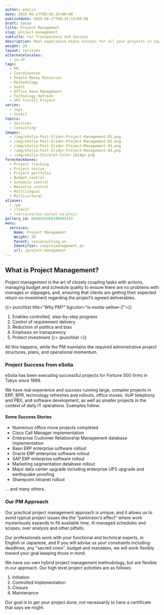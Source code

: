 ```yaml
---
author: eSolia
date: 2015-06-27T08:45:15+09:00
publishdate: 2015-06-27T08:45:15+09:00
draft: false
title: Project Management
slug: project-management
subtitle: For Transparency and Success
description: Real experience means success for all your projects in Japan and the Asia Pacific region. eSolia's Project Management methodology is practical and unique. - from eSolia Inc.
weight: 20
layout: services
alternatelocales:
  - ja-JP 
tags:
  - PM
  - Coordination
  - People Money Resources
  - Methodology
  - Gantt
  - Office Move Management
  - Technology Refresh
  - UPS Install Project
series:
  - top1
  - ninki1
topics:
  - Services
  - Consulting
images:
  - /img/eSolia-Post-Slider-Project-Management-01.png
  - /img/eSolia-Post-Slider-Project-Management-02.png
  - /img/eSolia-Post-Slider-Project-Management-03.png
  - /img/eSolia-Post-Slider-Project-Management-04.png
  - /img/eSolia-Chicklet-Color-1024px.png
formcheckboxes:
  - Project tracking
  - Project rescue
  - Project portfolio
  - Budget control
  - Schedule control
  - Resource control
  - Multilingual
  - Multicultural
aliases:
  - /pm
  - /?id=27
  - /services/svc-sa/svc-sa-proj/
gallery_id: 6160563368100442433
menu:
  services:
    Name: Project Management
    Weight: 20
    Parent: conconsulting_en
    Identifier: conprojmanagement_en
    url: /project-management
---
```


## What is Project Management?

Project management is the art of closely coupling tasks with actions, managing budget and schedule quality to ensure there are no problems with overages or slippages, and, ensuring that clients are getting their expected return on investment regarding the project’s agreed deliverables.

{{< punchlist title="Why PM?" bgcolor="is-esolia-yellow-2">}}
1. Enables controlled, step-by-step progress
1. Control of requirement delivery
1. Reduction of politics and bias
1. Emphasis on transparency
1. Protect investment
{{< /punchlist >}}

All this happens, while the PM maintains the required administrative project structures, plans, and operational momentum.

### Project Success from eSolia

eSolia has been executing successful projects for Fortune 500 firms in Tokyo since 1999.

We have real experience and success running large, complex projects in ERP, BPR, technology refreshes and rollouts, office moves, VoIP telephony and PBX, and software development, as well as smaller projects in the context of daily IT operations. Examples follow.

#### Some Success Stories

* Numerous office move projects completed
* Cisco Call Manager implementation
* Enterprise Customer Relationship Management database implementation
* Baan ERP enterprise software rollout
* Oracle ERP enterprise software rollout
* SAP ERP enterprise software rollout
* Marketing segmentation database rollout
* Major data center upgrade including enterprise UPS upgrade and earthquake-proofing
* Sharepoint Intranet rollout

... and many others.

### Our PM Approach

Our practical project management approach is unique, and it allows us to avoid typical project issues like the "parkinson's effect" where work mysteriously expands to fill available time, ill-managed schedules and scopes, over analysis and other pitfalls.

Our professionals work with your functional and technical experts, in English or Japanese, and if you will advise us your constraints including deadlines, any "sacred cows", budget and mandates, we will work flexibly toward your goal keeping those in mind.

We have our own hybrid project management methodology, but are flexible in our approach. Our high level project activities are as follows:

1. Initiation
1. Controlled Implementation
1. Closure
1. Maintenance

Our goal is to get your project done; not necessarily to have a certificate that says we might.
